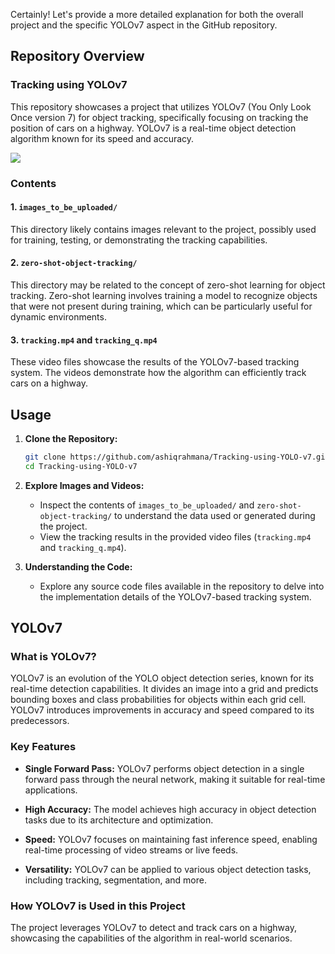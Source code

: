 Certainly! Let's provide a more detailed explanation for both the overall project and the specific YOLOv7 aspect in the GitHub repository.

## Repository Overview

### Tracking using YOLOv7

This repository showcases a project that utilizes YOLOv7 (You Only Look Once version 7) for object tracking, specifically focusing on tracking the position of cars on a highway. YOLOv7 is a real-time object detection algorithm known for its speed and accuracy.

![](https://github.com/ashiqrahmana/Tracking-using-YOLO-v7/blob/main/tracking-gif.gif)

### Contents

#### 1. `images_to_be_uploaded/`

This directory likely contains images relevant to the project, possibly used for training, testing, or demonstrating the tracking capabilities.

#### 2. `zero-shot-object-tracking/`

This directory may be related to the concept of zero-shot learning for object tracking. Zero-shot learning involves training a model to recognize objects that were not present during training, which can be particularly useful for dynamic environments.

#### 3. `tracking.mp4` and `tracking_q.mp4`

These video files showcase the results of the YOLOv7-based tracking system. The videos demonstrate how the algorithm can efficiently track cars on a highway.

## Usage

1. **Clone the Repository:**
   ```bash
   git clone https://github.com/ashiqrahmana/Tracking-using-YOLO-v7.git
   cd Tracking-using-YOLO-v7
   ```

2. **Explore Images and Videos:**
   - Inspect the contents of `images_to_be_uploaded/` and `zero-shot-object-tracking/` to understand the data used or generated during the project.
   - View the tracking results in the provided video files (`tracking.mp4` and `tracking_q.mp4`).

3. **Understanding the Code:**
   - Explore any source code files available in the repository to delve into the implementation details of the YOLOv7-based tracking system.

## YOLOv7

### What is YOLOv7?

YOLOv7 is an evolution of the YOLO object detection series, known for its real-time detection capabilities. It divides an image into a grid and predicts bounding boxes and class probabilities for objects within each grid cell. YOLOv7 introduces improvements in accuracy and speed compared to its predecessors.

### Key Features

- **Single Forward Pass:** YOLOv7 performs object detection in a single forward pass through the neural network, making it suitable for real-time applications.
  
- **High Accuracy:** The model achieves high accuracy in object detection tasks due to its architecture and optimization.

- **Speed:** YOLOv7 focuses on maintaining fast inference speed, enabling real-time processing of video streams or live feeds.

- **Versatility:** YOLOv7 can be applied to various object detection tasks, including tracking, segmentation, and more.

### How YOLOv7 is Used in this Project

The project leverages YOLOv7 to detect and track cars on a highway, showcasing the capabilities of the algorithm in real-world scenarios.
